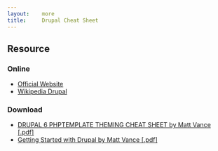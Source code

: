 ```yaml
---
layout:    more
title:     Drupal Cheat Sheet 
---
```

<div class="content content-400">
    <div class="board board-326">
        <h2 class="board-title">Resource</h2>
        <div class="board-card">
            <h3 class="board-card-title">Online</h3>
            <ul>
                <li><a href="http://drupal.org/">Official Website</a></li>
                <li><a href="http://en.wikipedia.org/wiki/Drupal">Wikipedia Drupal</a></li>
            </ul>
        </div>
        <div class="board-card">
            <h3 class="board-card-title">Download</h3>
            <ul>
                <li><a href="/static/cs/drupal-6-theming-cheat-sheet.pdf">DRUPAL 6 PHPTEMPLATE THEMING CHEAT SHEET by Matt Vance [.pdf]</a></li>
                <li><a href="http://refcardz.dzone.com/refcardz/getting-started-drupal">Getting Started with Drupal by Matt Vance [.pdf]</a></li>
            </ul>
        </div>
    </div>
</div>
